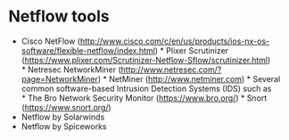 # Netflow tools

  * Cisco NetFlow (http://www.cisco.com/c/en/us/products/ios-nx-os-software/flexible-netflow/index.html)
  * Plixer Scrutinizer (https://www.plixer.com/Scrutinizer-Netflow-Sflow/scrutinizer.html)
  * Netresec NetworkMiner (http://www.netresec.com/?page=NetworkMiner)
  * NetMiner (http://www.netminer.com)
  * Several common software-based Intrusion Detection Systems (IDS) such as
  * The Bro Network Security Monitor (https://www.bro.org/)
  * Snort (https://www.snort.org/)
  * Netflow by Solarwinds
  * Netflow by Spiceworks
